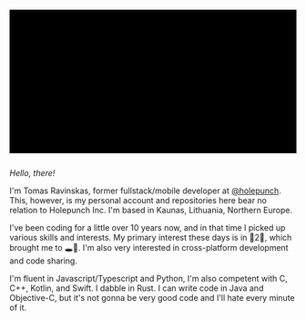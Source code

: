 # ![logo](./assets/banner.svg)

_Hello, there!_

I'm Tomas Ravinskas, former fullstack/mobile developer at [@holepunch](https://holepunch.to/). This, however, is my personal account and repositories here bear no relation to Holepunch Inc. I'm based in Kaunas, Lithuania, Northern Europe.

I've been coding for a little over 10 years now, and in that time I picked up various skills and interests. My primary interest these days is in 🍐2🍐, which brought me to 🕳️🥊. I'm also very interested in cross-platform development and code sharing.

I'm fluent in Javascript/Typescript and Python, I'm also competent with C, C++, Kotlin, and Swift. I dabble in Rust. I can write code in Java and Objective-C, but it's not gonna be very good code and I'll hate every minute of it.
